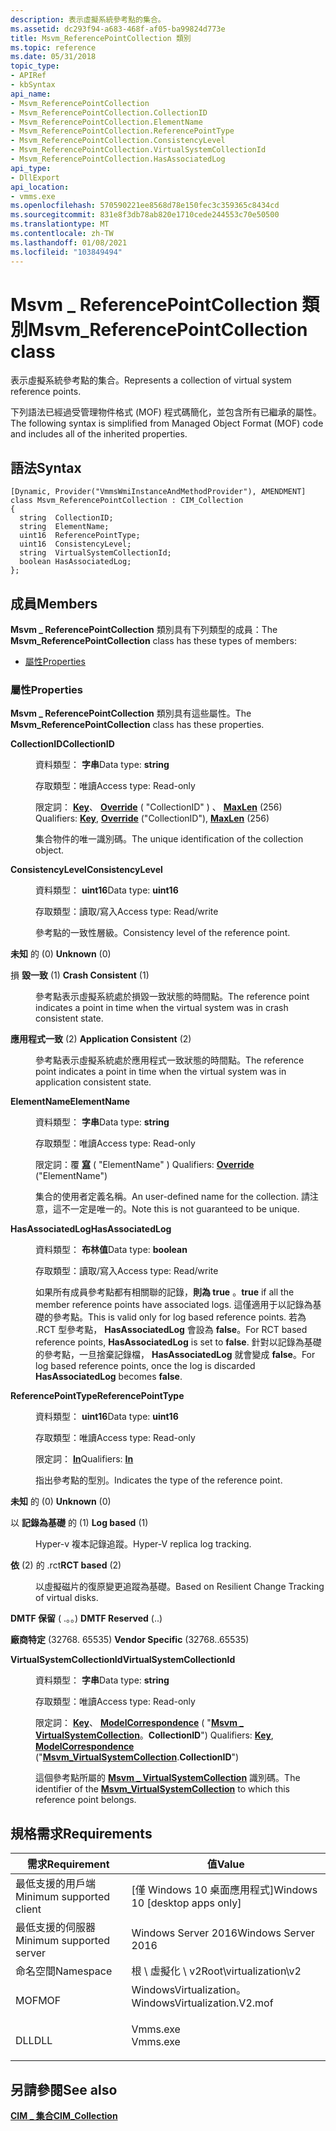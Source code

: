 ```yaml
---
description: 表示虛擬系統參考點的集合。
ms.assetid: dc293f94-a683-468f-af05-ba99824d773e
title: Msvm_ReferencePointCollection 類別
ms.topic: reference
ms.date: 05/31/2018
topic_type:
- APIRef
- kbSyntax
api_name:
- Msvm_ReferencePointCollection
- Msvm_ReferencePointCollection.CollectionID
- Msvm_ReferencePointCollection.ElementName
- Msvm_ReferencePointCollection.ReferencePointType
- Msvm_ReferencePointCollection.ConsistencyLevel
- Msvm_ReferencePointCollection.VirtualSystemCollectionId
- Msvm_ReferencePointCollection.HasAssociatedLog
api_type:
- DllExport
api_location:
- vmms.exe
ms.openlocfilehash: 570590221ee8568d78e150fec3c359365c8434cd
ms.sourcegitcommit: 831e8f3db78ab820e1710cede244553c70e50500
ms.translationtype: MT
ms.contentlocale: zh-TW
ms.lasthandoff: 01/08/2021
ms.locfileid: "103849494"
---
```

# <a name="msvm_referencepointcollection-class"></a><span data-ttu-id="a2c91-103">Msvm \_ ReferencePointCollection 類別</span><span class="sxs-lookup"><span data-stu-id="a2c91-103">Msvm\_ReferencePointCollection class</span></span>

<span data-ttu-id="a2c91-104">表示虛擬系統參考點的集合。</span><span class="sxs-lookup"><span data-stu-id="a2c91-104">Represents a collection of virtual system reference points.</span></span>

<span data-ttu-id="a2c91-105">下列語法已經過受管理物件格式 (MOF) 程式碼簡化，並包含所有已繼承的屬性。</span><span class="sxs-lookup"><span data-stu-id="a2c91-105">The following syntax is simplified from Managed Object Format (MOF) code and includes all of the inherited properties.</span></span>

## <a name="syntax"></a><span data-ttu-id="a2c91-106">語法</span><span class="sxs-lookup"><span data-stu-id="a2c91-106">Syntax</span></span>

``` syntax
[Dynamic, Provider("VmmsWmiInstanceAndMethodProvider"), AMENDMENT]
class Msvm_ReferencePointCollection : CIM_Collection
{
  string  CollectionID;
  string  ElementName;
  uint16  ReferencePointType;
  uint16  ConsistencyLevel;
  string  VirtualSystemCollectionId;
  boolean HasAssociatedLog;
};
```

## <a name="members"></a><span data-ttu-id="a2c91-107">成員</span><span class="sxs-lookup"><span data-stu-id="a2c91-107">Members</span></span>

<span data-ttu-id="a2c91-108">**Msvm \_ ReferencePointCollection** 類別具有下列類型的成員：</span><span class="sxs-lookup"><span data-stu-id="a2c91-108">The **Msvm\_ReferencePointCollection** class has these types of members:</span></span>

-   [<span data-ttu-id="a2c91-109">屬性</span><span class="sxs-lookup"><span data-stu-id="a2c91-109">Properties</span></span>](#properties)

### <a name="properties"></a><span data-ttu-id="a2c91-110">屬性</span><span class="sxs-lookup"><span data-stu-id="a2c91-110">Properties</span></span>

<span data-ttu-id="a2c91-111">**Msvm \_ ReferencePointCollection** 類別具有這些屬性。</span><span class="sxs-lookup"><span data-stu-id="a2c91-111">The **Msvm\_ReferencePointCollection** class has these properties.</span></span>

<dl> <dt>

<span data-ttu-id="a2c91-112">**CollectionID**</span><span class="sxs-lookup"><span data-stu-id="a2c91-112">**CollectionID**</span></span>
</dt> <dd> <dl> <dt>

<span data-ttu-id="a2c91-113">資料類型： **字串**</span><span class="sxs-lookup"><span data-stu-id="a2c91-113">Data type: **string**</span></span>
</dt> <dt>

<span data-ttu-id="a2c91-114">存取類型：唯讀</span><span class="sxs-lookup"><span data-stu-id="a2c91-114">Access type: Read-only</span></span>
</dt> <dt>

<span data-ttu-id="a2c91-115">限定詞： [**Key**](/windows/desktop/WmiSdk/key-qualifier)、 [**Override**](/windows/desktop/WmiSdk/standard-qualifiers) ( "CollectionID" ) 、 [**MaxLen**](/windows/desktop/WmiSdk/standard-qualifiers) (256) </span><span class="sxs-lookup"><span data-stu-id="a2c91-115">Qualifiers: [**Key**](/windows/desktop/WmiSdk/key-qualifier), [**Override**](/windows/desktop/WmiSdk/standard-qualifiers) ("CollectionID"), [**MaxLen**](/windows/desktop/WmiSdk/standard-qualifiers) (256)</span></span>
</dt> </dl>

<span data-ttu-id="a2c91-116">集合物件的唯一識別碼。</span><span class="sxs-lookup"><span data-stu-id="a2c91-116">The unique identification of the collection object.</span></span>

</dd> <dt>

<span data-ttu-id="a2c91-117">**ConsistencyLevel**</span><span class="sxs-lookup"><span data-stu-id="a2c91-117">**ConsistencyLevel**</span></span>
</dt> <dd> <dl> <dt>

<span data-ttu-id="a2c91-118">資料類型： **uint16**</span><span class="sxs-lookup"><span data-stu-id="a2c91-118">Data type: **uint16**</span></span>
</dt> <dt>

<span data-ttu-id="a2c91-119">存取類型：讀取/寫入</span><span class="sxs-lookup"><span data-stu-id="a2c91-119">Access type: Read/write</span></span>
</dt> </dl>

<span data-ttu-id="a2c91-120">參考點的一致性層級。</span><span class="sxs-lookup"><span data-stu-id="a2c91-120">Consistency level of the reference point.</span></span>

<dt>

<span id="Unknown"></span><span id="unknown"></span><span id="UNKNOWN"></span>

<span data-ttu-id="a2c91-121"><span id="Unknown"></span><span id="unknown"></span><span id="UNKNOWN"></span>**未知** 的 (0) </span><span class="sxs-lookup"><span data-stu-id="a2c91-121"><span id="Unknown"></span><span id="unknown"></span><span id="UNKNOWN"></span>**Unknown** (0)</span></span>


</dt> <dd></dd> <dt>

<span id="Crash_Consistent"></span><span id="crash_consistent"></span><span id="CRASH_CONSISTENT"></span>

<span data-ttu-id="a2c91-122"><span id="Crash_Consistent"></span><span id="crash_consistent"></span><span id="CRASH_CONSISTENT"></span>損 **毀一致** (1) </span><span class="sxs-lookup"><span data-stu-id="a2c91-122"><span id="Crash_Consistent"></span><span id="crash_consistent"></span><span id="CRASH_CONSISTENT"></span>**Crash Consistent** (1)</span></span>


</dt> <dd>

<span data-ttu-id="a2c91-123">參考點表示虛擬系統處於損毀一致狀態的時間點。</span><span class="sxs-lookup"><span data-stu-id="a2c91-123">The reference point indicates a point in time when the virtual system was in crash consistent state.</span></span>

</dd> <dt>

<span id="Application_Consistent"></span><span id="application_consistent"></span><span id="APPLICATION_CONSISTENT"></span>

<span data-ttu-id="a2c91-124"><span id="Application_Consistent"></span><span id="application_consistent"></span><span id="APPLICATION_CONSISTENT"></span>**應用程式一致** (2) </span><span class="sxs-lookup"><span data-stu-id="a2c91-124"><span id="Application_Consistent"></span><span id="application_consistent"></span><span id="APPLICATION_CONSISTENT"></span>**Application Consistent** (2)</span></span>


</dt> <dd>

<span data-ttu-id="a2c91-125">參考點表示虛擬系統處於應用程式一致狀態的時間點。</span><span class="sxs-lookup"><span data-stu-id="a2c91-125">The reference point indicates a point in time when the virtual system was in application consistent state.</span></span>

</dd> </dl>

</dd> <dt>

<span data-ttu-id="a2c91-126">**ElementName**</span><span class="sxs-lookup"><span data-stu-id="a2c91-126">**ElementName**</span></span>
</dt> <dd> <dl> <dt>

<span data-ttu-id="a2c91-127">資料類型： **字串**</span><span class="sxs-lookup"><span data-stu-id="a2c91-127">Data type: **string**</span></span>
</dt> <dt>

<span data-ttu-id="a2c91-128">存取類型：唯讀</span><span class="sxs-lookup"><span data-stu-id="a2c91-128">Access type: Read-only</span></span>
</dt> <dt>

<span data-ttu-id="a2c91-129">限定詞：覆 [**寫**](/windows/desktop/WmiSdk/standard-qualifiers) ( "ElementName" ) </span><span class="sxs-lookup"><span data-stu-id="a2c91-129">Qualifiers: [**Override**](/windows/desktop/WmiSdk/standard-qualifiers) ("ElementName")</span></span>
</dt> </dl>

<span data-ttu-id="a2c91-130">集合的使用者定義名稱。</span><span class="sxs-lookup"><span data-stu-id="a2c91-130">An user-defined name for the collection.</span></span> <span data-ttu-id="a2c91-131">請注意，這不一定是唯一的。</span><span class="sxs-lookup"><span data-stu-id="a2c91-131">Note this is not guaranteed to be unique.</span></span>

</dd> <dt>

<span data-ttu-id="a2c91-132">**HasAssociatedLog**</span><span class="sxs-lookup"><span data-stu-id="a2c91-132">**HasAssociatedLog**</span></span>
</dt> <dd> <dl> <dt>

<span data-ttu-id="a2c91-133">資料類型： **布林值**</span><span class="sxs-lookup"><span data-stu-id="a2c91-133">Data type: **boolean**</span></span>
</dt> <dt>

<span data-ttu-id="a2c91-134">存取類型：讀取/寫入</span><span class="sxs-lookup"><span data-stu-id="a2c91-134">Access type: Read/write</span></span>
</dt> </dl>

<span data-ttu-id="a2c91-135">如果所有成員參考點都有相關聯的記錄，**則為 true** 。</span><span class="sxs-lookup"><span data-stu-id="a2c91-135">**true** if all the member reference points have associated logs.</span></span> <span data-ttu-id="a2c91-136">這僅適用于以記錄為基礎的參考點。</span><span class="sxs-lookup"><span data-stu-id="a2c91-136">This is valid only for log based reference points.</span></span> <span data-ttu-id="a2c91-137">若為 .RCT 型參考點， **HasAssociatedLog** 會設為 **false**。</span><span class="sxs-lookup"><span data-stu-id="a2c91-137">For RCT based reference points, **HasAssociatedLog** is set to **false**.</span></span> <span data-ttu-id="a2c91-138">針對以記錄為基礎的參考點，一旦捨棄記錄檔， **HasAssociatedLog** 就會變成 **false**。</span><span class="sxs-lookup"><span data-stu-id="a2c91-138">For log based reference points, once the log is discarded **HasAssociatedLog** becomes **false**.</span></span>

</dd> <dt>

<span data-ttu-id="a2c91-139">**ReferencePointType**</span><span class="sxs-lookup"><span data-stu-id="a2c91-139">**ReferencePointType**</span></span>
</dt> <dd> <dl> <dt>

<span data-ttu-id="a2c91-140">資料類型： **uint16**</span><span class="sxs-lookup"><span data-stu-id="a2c91-140">Data type: **uint16**</span></span>
</dt> <dt>

<span data-ttu-id="a2c91-141">存取類型：唯讀</span><span class="sxs-lookup"><span data-stu-id="a2c91-141">Access type: Read-only</span></span>
</dt> <dt>

<span data-ttu-id="a2c91-142">限定詞： [ **In**](/windows/desktop/WmiSdk/standard-qualifiers)</span><span class="sxs-lookup"><span data-stu-id="a2c91-142">Qualifiers: [**In**](/windows/desktop/WmiSdk/standard-qualifiers)</span></span>
</dt> </dl>

<span data-ttu-id="a2c91-143">指出參考點的型別。</span><span class="sxs-lookup"><span data-stu-id="a2c91-143">Indicates the type of the reference point.</span></span>

<dt>

<span id="Unknown"></span><span id="unknown"></span><span id="UNKNOWN"></span>

<span data-ttu-id="a2c91-144"><span id="Unknown"></span><span id="unknown"></span><span id="UNKNOWN"></span>**未知** 的 (0) </span><span class="sxs-lookup"><span data-stu-id="a2c91-144"><span id="Unknown"></span><span id="unknown"></span><span id="UNKNOWN"></span>**Unknown** (0)</span></span>


</dt> <dd></dd> <dt>

<span id="Log_based"></span><span id="log_based"></span><span id="LOG_BASED"></span>

<span data-ttu-id="a2c91-145"><span id="Log_based"></span><span id="log_based"></span><span id="LOG_BASED"></span>以 **記錄為基礎** 的 (1) </span><span class="sxs-lookup"><span data-stu-id="a2c91-145"><span id="Log_based"></span><span id="log_based"></span><span id="LOG_BASED"></span>**Log based** (1)</span></span>


</dt> <dd>

<span data-ttu-id="a2c91-146">Hyper-v 複本記錄追蹤。</span><span class="sxs-lookup"><span data-stu-id="a2c91-146">Hyper-V replica log tracking.</span></span>

</dd> <dt>

<span id="RCT_based"></span><span id="rct_based"></span><span id="RCT_BASED"></span>

<span data-ttu-id="a2c91-147"><span id="RCT_based"></span><span id="rct_based"></span><span id="RCT_BASED"></span>**依** (2) 的 .rct</span><span class="sxs-lookup"><span data-stu-id="a2c91-147"><span id="RCT_based"></span><span id="rct_based"></span><span id="RCT_BASED"></span>**RCT based** (2)</span></span>


</dt> <dd>

<span data-ttu-id="a2c91-148">以虛擬磁片的復原變更追蹤為基礎。</span><span class="sxs-lookup"><span data-stu-id="a2c91-148">Based on Resilient Change Tracking of virtual disks.</span></span>

</dd> <dt>

<span id="DMTF_Reserved"></span><span id="dmtf_reserved"></span><span id="DMTF_RESERVED"></span>

<span data-ttu-id="a2c91-149"><span id="DMTF_Reserved"></span><span id="dmtf_reserved"></span><span id="DMTF_RESERVED"></span>**DMTF 保留** ( .。。) </span><span class="sxs-lookup"><span data-stu-id="a2c91-149"><span id="DMTF_Reserved"></span><span id="dmtf_reserved"></span><span id="DMTF_RESERVED"></span>**DMTF Reserved** (..)</span></span>


</dt> <dd></dd> <dt>

<span id="Vendor_Specific"></span><span id="vendor_specific"></span><span id="VENDOR_SPECIFIC"></span>

<span data-ttu-id="a2c91-150"><span id="Vendor_Specific"></span><span id="vendor_specific"></span><span id="VENDOR_SPECIFIC"></span>**廠商特定** (32768. 65535) </span><span class="sxs-lookup"><span data-stu-id="a2c91-150"><span id="Vendor_Specific"></span><span id="vendor_specific"></span><span id="VENDOR_SPECIFIC"></span>**Vendor Specific** (32768..65535)</span></span>


</dt> <dd></dd> </dl>

</dd> <dt>

<span data-ttu-id="a2c91-151">**VirtualSystemCollectionId**</span><span class="sxs-lookup"><span data-stu-id="a2c91-151">**VirtualSystemCollectionId**</span></span>
</dt> <dd> <dl> <dt>

<span data-ttu-id="a2c91-152">資料類型： **字串**</span><span class="sxs-lookup"><span data-stu-id="a2c91-152">Data type: **string**</span></span>
</dt> <dt>

<span data-ttu-id="a2c91-153">存取類型：唯讀</span><span class="sxs-lookup"><span data-stu-id="a2c91-153">Access type: Read-only</span></span>
</dt> <dt>

<span data-ttu-id="a2c91-154">限定詞： [**Key**](/windows/desktop/WmiSdk/key-qualifier)、 [**ModelCorrespondence**](/windows/desktop/WmiSdk/standard-qualifiers) ( "[**Msvm \_ VirtualSystemCollection**](msvm-virtualsystemcollection.md)。**CollectionID**") </span><span class="sxs-lookup"><span data-stu-id="a2c91-154">Qualifiers: [**Key**](/windows/desktop/WmiSdk/key-qualifier), [**ModelCorrespondence**](/windows/desktop/WmiSdk/standard-qualifiers) ("[**Msvm\_VirtualSystemCollection**](msvm-virtualsystemcollection.md).**CollectionID**")</span></span>
</dt> </dl>

<span data-ttu-id="a2c91-155">這個參考點所屬的 [**Msvm \_ VirtualSystemCollection**](msvm-virtualsystemcollection.md) 識別碼。</span><span class="sxs-lookup"><span data-stu-id="a2c91-155">The identifier of the [**Msvm\_VirtualSystemCollection**](msvm-virtualsystemcollection.md) to which this reference point belongs.</span></span>

</dd> </dl>

## <a name="requirements"></a><span data-ttu-id="a2c91-156">規格需求</span><span class="sxs-lookup"><span data-stu-id="a2c91-156">Requirements</span></span>



| <span data-ttu-id="a2c91-157">需求</span><span class="sxs-lookup"><span data-stu-id="a2c91-157">Requirement</span></span> | <span data-ttu-id="a2c91-158">值</span><span class="sxs-lookup"><span data-stu-id="a2c91-158">Value</span></span> |
|-------------------------------------|---------------------------------------------------------------------------------------------------------|
| <span data-ttu-id="a2c91-159">最低支援的用戶端</span><span class="sxs-lookup"><span data-stu-id="a2c91-159">Minimum supported client</span></span><br/> | <span data-ttu-id="a2c91-160">\[僅 Windows 10 桌面應用程式\]</span><span class="sxs-lookup"><span data-stu-id="a2c91-160">Windows 10 \[desktop apps only\]</span></span><br/>                                                             |
| <span data-ttu-id="a2c91-161">最低支援的伺服器</span><span class="sxs-lookup"><span data-stu-id="a2c91-161">Minimum supported server</span></span><br/> | <span data-ttu-id="a2c91-162">Windows Server 2016</span><span class="sxs-lookup"><span data-stu-id="a2c91-162">Windows Server 2016</span></span><br/>                                                                          |
| <span data-ttu-id="a2c91-163">命名空間</span><span class="sxs-lookup"><span data-stu-id="a2c91-163">Namespace</span></span><br/>                | <span data-ttu-id="a2c91-164">根 \\ 虛擬化 \\ v2</span><span class="sxs-lookup"><span data-stu-id="a2c91-164">Root\\virtualization\\v2</span></span><br/>                                                                     |
| <span data-ttu-id="a2c91-165">MOF</span><span class="sxs-lookup"><span data-stu-id="a2c91-165">MOF</span></span><br/>                      | <dl> <span data-ttu-id="a2c91-166"><dt>WindowsVirtualization。</dt></span><span class="sxs-lookup"><span data-stu-id="a2c91-166"><dt>WindowsVirtualization.V2.mof</dt></span></span> </dl> |
| <span data-ttu-id="a2c91-167">DLL</span><span class="sxs-lookup"><span data-stu-id="a2c91-167">DLL</span></span><br/>                      | <dl> <span data-ttu-id="a2c91-168"><dt>Vmms.exe</dt></span><span class="sxs-lookup"><span data-stu-id="a2c91-168"><dt>Vmms.exe</dt></span></span> </dl>                     |



## <a name="see-also"></a><span data-ttu-id="a2c91-169">另請參閱</span><span class="sxs-lookup"><span data-stu-id="a2c91-169">See also</span></span>

<dl> <dt>

[<span data-ttu-id="a2c91-170">**CIM \_ 集合**</span><span class="sxs-lookup"><span data-stu-id="a2c91-170">**CIM\_Collection**</span></span>](cim-collection.md)
</dt> </dl>

 

